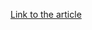 [Link to the article](https://www.bleepingcomputer.com/news/microsoft/windows-10-kb5046714-update-fixes-bug-preventing-app-uninstalls/)
